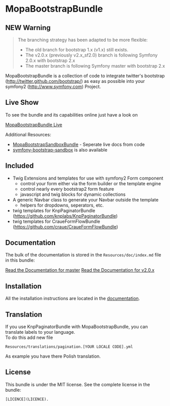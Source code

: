 MopaBootstrapBundle
===================

<h2 id="Warning">NEW Warning</h2>

> The branching strategy has been adapted to be more flexible:
> * The old branch for bootstrap 1.x (v1.x) still exists.
> * The v2.0.x (previously v2.x_sf2.0) branch is following Symfony 2.0.x with bootstrap 2.x
> * The master branch is following Symfony master with bootstrap 2.x

MopaBootstrapBundle is a collection of code to integrate twitter's bootstrap
(http://twitter.github.com/bootstrap/) as easy as possible into your symfony2
(http://www.symfony.com) Project.

Live Show
---------

To see the bundle and its capabilities online just have a look on

[MopaBootstrapBundle Live](http://bootstrap.mohrenweiserpartner.de/mopa/bootstrap)

Additional Resources:

*  [MopaBootstrapSandboxBundle](http://github.com/phiamo/MopaBootstrapSandboxBundle) - Seperate live docs from code
*  [symfony-bootstrap-sandbox](https://github.com/phiamo/symfony-bootstrap-sandbox) is also available

Included
--------

* Twig Extensions and templates for use with symfony2 Form component
  * control your form either via the form builder or the template engine
  * control nearly every bootstrap2 form feature
  * javascript and twig blocks for dynamic collections
* A generic Navbar class to generate your Navbar outside the template
  * helpers for dropdowns, seperators, etc.
* twig templates for KnpPaginatorBundle (https://github.com/knplabs/KnpPaginatorBundle)
* twig templates for CraueFormFlowBundle (https://github.com/craue/CraueFormFlowBundle)

Documentation
-------------

The bulk of the documentation is stored in the `Resources/doc/index.md`
file in this bundle:

[Read the Documentation for master](https://github.com/phiamo/MopaBootstrapBundle/blob/master/Resources/doc/index.md)
[Read the Documentation for v2.0.x](https://github.com/phiamo/MopaBootstrapBundle/blob/master/README.md)

Installation
------------

All the installation instructions are located in the [documentation](https://github.com/phiamo/MopaBootstrapBundle/blob/master/Resources/doc/1-installation.md).

Translation
------------
If you use KnpPaginatorBundle with MopaBootstrapBundle, you can translate labels to your language.  
To do this add new file  

```Resources/translations/pagination.[YOUR LOCALE CODE].yml```  

As example you have there Polish translation.


License
-------

This bundle is under the MIT license. See the complete license in the bundle:

    [LICENCE](LICENCE).
